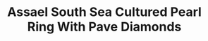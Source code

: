 ---
title: Assael South Sea Cultured Pearl Ring With Pave Diamonds
description: |

specs: |
  South Sea Cultured Pearl Ring, 12.5 x 13mm, set with 278 Pave Set Diamonds, 2.47 ctw. Hand Set in 18K White Gold.
images:
  - /uploads/assael-south-sea-cultured-pearl-ring-with-pave-diamonds.jpg
_category:
order: 8
tags:
  - rings
---